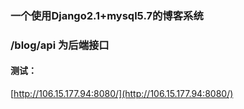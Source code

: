 ### 一个使用Django2.1+mysql5.7的博客系统
### /blog/api 为后端接口
#### 测试：
[http://106.15.177.94:8080/](http://106.15.177.94:8080/)